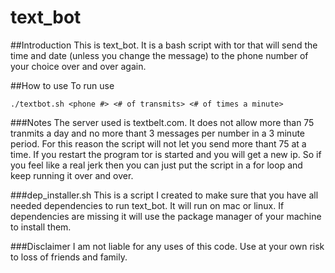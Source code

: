 # text_bot

##Introduction
This is text_bot.  It is a bash script with tor that will send the time and date (unless you change the message) to the phone number of your choice over and over again.

##How to use
To run use

```
./textbot.sh <phone #> <# of transmits> <# of times a minute>
```

###Notes
The server used is textbelt.com.  It does not allow more than 75 tranmits a day and no more thant 3 messages per number in a 3 minute period.  For this reason the script will not let you send more thant 75 at a time.  If you restart the program tor is started and you will get a new ip.  So if you feel like a real jerk then you can just put the script in a for loop and keep running it over and over.

###dep_installer.sh
This is a script I created to make sure that you have all needed dependencies to run text_bot. It will run on mac or linux.  If dependencies are missing it will use the package manager of your machine to install them.

###Disclaimer
I am not liable for any uses of this code.  Use at your own risk to loss of friends and family.
